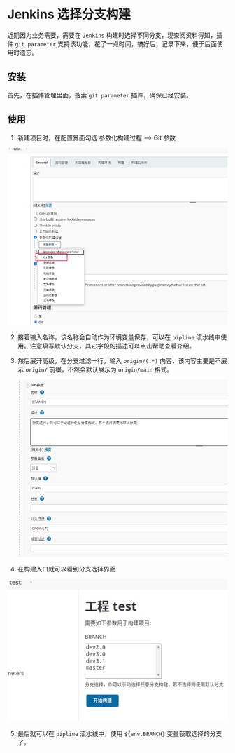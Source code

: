 # Jenkins 选择分支构建

近期因为业务需要，需要在 `Jenkins` 构建时选择不同分支，现查阅资料得知，插件 `git parameter` 支持该功能，花了一点时间，搞好后，记录下来，便于后面使用时遗忘。

## 安装

首先，在插件管理里面，搜索 `git parameter` 插件，确保已经安装。

## 使用

1. 新建项目时，在配置界面勾选 参数化构建过程 --> Git 参数

![入口界面](./img/配置界面入口.png)

2. 接着输入名称，该名称会自动作为环境变量保存，可以在 `pipline` 流水线中使用。注意填写默认分支，其它字段的描述可以点击帮助查看介绍。

3. 然后展开高级，在分支过滤一行，输入 `origin/(.*)` 内容，该内容主要是不展示 `origin/` 前缀，不然会默认展示为 `origin/main` 格式。

   ![](./img/git参数配置介绍.png)

4. 在构建入口就可以看到分支选择界面

![](./img/构建入口.png)

5. 最后就可以在 `pipline` 流水线中，使用 `${env.BRANCH}` 变量获取选择的分支了。